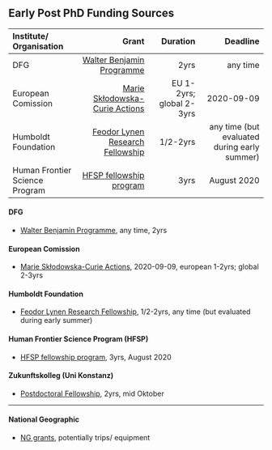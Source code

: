 ## Early Post PhD Funding Sources

|Institute/ Organisation |  Grant| Duration| Deadline|
|:--------------|----:|---:|----:|
|DFG      |[Walter Benjamin Programme](https://www.dfg.de/en/research_funding/programmes/individual/walter_benjamin/index.html)|     2yrs| any time|
|European Comission      | [Marie Skłodowska-Curie Actions](https://ec.europa.eu/research/mariecurieactions/how-to/apply_en)|  EU 1-2yrs; global 2-3yrs| 2020-09-09| 
|Humboldt Foundation     | [Feodor Lynen Research Fellowship](https://www.humboldt-foundation.de/web/lynen-fellowship.html)|   1/2-2yrs|  any time (but evaluated during early summer)|
|Human Frontier Science Program | [HFSP fellowship program](https://www.hfsp.org/funding/hfsp-funding/postdoctoral-fellowships)|   3yrs| August 2020|




#### DFG
- [Walter Benjamin Programme](https://www.dfg.de/en/research_funding/programmes/individual/walter_benjamin/index.html), any time, 2yrs

#### European Comission
- [Marie Skłodowska-Curie Actions](https://ec.europa.eu/research/mariecurieactions/how-to/apply_en), 2020-09-09, european 1-2yrs; global 2-3yrs

#### Humboldt Foundation
- [Feodor Lynen Research Fellowship](https://www.humboldt-foundation.de/web/lynen-fellowship.html), 1/2-2yrs, any time (but evaluated during early summer)

#### Human Frontier Science Program (HFSP)
- [HFSP fellowship program](https://www.hfsp.org/funding/hfsp-funding/postdoctoral-fellowships), 3yrs, August 2020

#### Zukunftskolleg (Uni Konstanz)
- [Postdoctoral Fellowship](https://www.uni-konstanz.de/zukunftskolleg/fellowships/postdoctoral-fellowship/), 2yrs, mid Oktober

---

#### National Geographic
- [NG grants](https://www.nationalgeographic.org/funding-opportunities/grants/what-we-fund/), potentially trips/ equipment
